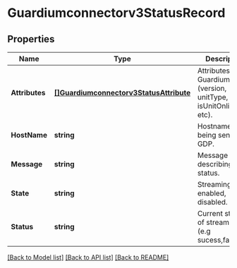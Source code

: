 # Guardiumconnectorv3StatusRecord

## Properties
Name | Type | Description | Notes
------------ | ------------- | ------------- | -------------
**Attributes** | [**[]Guardiumconnectorv3StatusAttribute**](guardiumconnectorv3StatusAttribute.md) | Attributes of the Guardium unit (version, unitType, isUnitOnline, etc). | [optional] [default to null]
**HostName** | **string** | Hostname as its being sent by GDP. | [optional] [default to null]
**Message** | **string** | Message describing status. | [optional] [default to null]
**State** | **string** | Streaming state: enabled, disabled. | [optional] [default to null]
**Status** | **string** | Current status of streaming (e.g sucess,failed,...). | [optional] [default to null]

[[Back to Model list]](../README.md#documentation-for-models) [[Back to API list]](../README.md#documentation-for-api-endpoints) [[Back to README]](../README.md)

